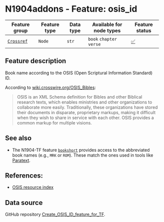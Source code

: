 # N1904addons - Feature: osis_id

Feature group |Feature type | Data type | Available for node types | Feature status
---  | --- | --- | --- | ---
[`Crossref`](README.md#feature-group-cross-reference) | `Node` | `str` | `book` `chapter` `verse` | [✅](featurestatus.md#Trustworthy "Trustworthy")

## Feature description

Book name according to the OSIS (Open Scriptural Information Standard) ID.

According to [wiki.crosswire.org/OSIS_Bibles](https://wiki.crosswire.org/OSIS_Bibles#OSIS):

> OSIS is an XML Schema definition for Bibles and other Biblical research texts, which enables ministries and other organizations to collaborate more easily. Traditionally, these organizations have stored their documents in disparate, proprietary markups, making it difficult when they wish to share in service with each other. OSIS provides a common markup for multiple visions.

## See also

  - The N1904-TF feature [`bookshort`](https://centerblc.github.io/N1904/features/bookshort.html) provides access to the abbreviated book names (e.g., `MRK` or `ROM`). These match the ones used in tools like [Paratext](https://paratext.org/).

## References:

  - [OSIS resource index](https://ebible.org/osis/)
  
## Data source

GitHub repository [Create_OSIS_ID_feature_for_TF](https://tonyjurg.github.io/Create_OSIS_ID_feature_for_TF/).
  
